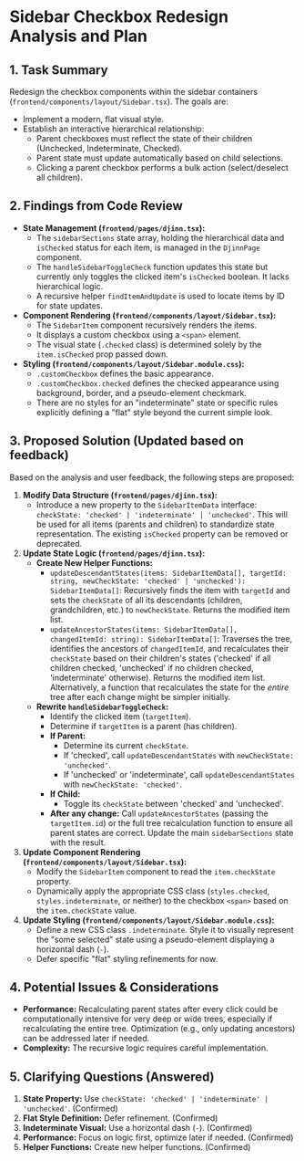 # Sidebar Checkbox Redesign Analysis and Plan

## 1. Task Summary

Redesign the checkbox components within the sidebar containers (`frontend/components/layout/Sidebar.tsx`). The goals are:
*   Implement a modern, flat visual style.
*   Establish an interactive hierarchical relationship:
    *   Parent checkboxes must reflect the state of their children (Unchecked, Indeterminate, Checked).
    *   Parent state must update automatically based on child selections.
    *   Clicking a parent checkbox performs a bulk action (select/deselect all children).

## 2. Findings from Code Review

*   **State Management (`frontend/pages/djinn.tsx`):**
    *   The `sidebarSections` state array, holding the hierarchical data and `isChecked` status for each item, is managed in the `DjinnPage` component.
    *   The `handleSidebarToggleCheck` function updates this state but currently only toggles the clicked item's `isChecked` boolean. It lacks hierarchical logic.
    *   A recursive helper `findItemAndUpdate` is used to locate items by ID for state updates.
*   **Component Rendering (`frontend/components/layout/Sidebar.tsx`):**
    *   The `SidebarItem` component recursively renders the items.
    *   It displays a custom checkbox using a `<span>` element.
    *   The visual state (`.checked` class) is determined solely by the `item.isChecked` prop passed down.
*   **Styling (`frontend/components/layout/Sidebar.module.css`):**
    *   `.customCheckbox` defines the basic appearance.
    *   `.customCheckbox.checked` defines the checked appearance using background, border, and a pseudo-element checkmark.
    *   There are no styles for an "indeterminate" state or specific rules explicitly defining a "flat" style beyond the current simple look.

## 3. Proposed Solution (Updated based on feedback)

Based on the analysis and user feedback, the following steps are proposed:

1.  **Modify Data Structure (`frontend/pages/djinn.tsx`):**
    *   Introduce a new property to the `SidebarItemData` interface: `checkState: 'checked' | 'indeterminate' | 'unchecked'`. This will be used for all items (parents and children) to standardize state representation. The existing `isChecked` property can be removed or deprecated.
2.  **Update State Logic (`frontend/pages/djinn.tsx`):**
    *   **Create New Helper Functions:**
        *   `updateDescendantStates(items: SidebarItemData[], targetId: string, newCheckState: 'checked' | 'unchecked'): SidebarItemData[]`: Recursively finds the item with `targetId` and sets the `checkState` of all its descendants (children, grandchildren, etc.) to `newCheckState`. Returns the modified item list.
        *   `updateAncestorStates(items: SidebarItemData[], changedItemId: string): SidebarItemData[]`: Traverses the tree, identifies the ancestors of `changedItemId`, and recalculates their `checkState` based on their children's states ('checked' if all children checked, 'unchecked' if no children checked, 'indeterminate' otherwise). Returns the modified item list. Alternatively, a function that recalculates the state for the *entire* tree after each change might be simpler initially.
    *   **Rewrite `handleSidebarToggleCheck`:**
        *   Identify the clicked item (`targetItem`).
        *   Determine if `targetItem` is a parent (has children).
        *   **If Parent:**
            *   Determine its current `checkState`.
            *   If 'checked', call `updateDescendantStates` with `newCheckState: 'unchecked'`.
            *   If 'unchecked' or 'indeterminate', call `updateDescendantStates` with `newCheckState: 'checked'`.
        *   **If Child:**
            *   Toggle its `checkState` between 'checked' and 'unchecked'.
        *   **After any change:** Call `updateAncestorStates` (passing the `targetItem.id`) or the full tree recalculation function to ensure all parent states are correct. Update the main `sidebarSections` state with the result.
3.  **Update Component Rendering (`frontend/components/layout/Sidebar.tsx`):**
    *   Modify the `SidebarItem` component to read the `item.checkState` property.
    *   Dynamically apply the appropriate CSS class (`styles.checked`, `styles.indeterminate`, or neither) to the checkbox `<span>` based on the `item.checkState` value.
4.  **Update Styling (`frontend/components/layout/Sidebar.module.css`):**
    *   Define a new CSS class `.indeterminate`. Style it to visually represent the "some selected" state using a pseudo-element displaying a horizontal dash (`-`).
    *   Defer specific "flat" styling refinements for now.

## 4. Potential Issues & Considerations

*   **Performance:** Recalculating parent states after every click could be computationally intensive for very deep or wide trees, especially if recalculating the entire tree. Optimization (e.g., only updating ancestors) can be addressed later if needed.
*   **Complexity:** The recursive logic requires careful implementation.

## 5. Clarifying Questions (Answered)

1.  **State Property:** Use `checkState: 'checked' | 'indeterminate' | 'unchecked'`. (Confirmed)
2.  **Flat Style Definition:** Defer refinement. (Confirmed)
3.  **Indeterminate Visual:** Use a horizontal dash (`-`). (Confirmed)
4.  **Performance:** Focus on logic first, optimize later if needed. (Confirmed)
5.  **Helper Functions:** Create new helper functions. (Confirmed)
